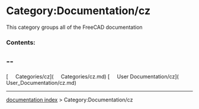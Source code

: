 # Category:Documentation/cz
This category groups all of the FreeCAD documentation

### Contents:

  --
  --

[<img src="images/Property.png" style="width:16px"> Categories/cz](<img src="images/Property.png" style="width:16px"> Categories/cz.md) [<img src="images/Property.png" style="width:16px"> User Documentation/cz](<img src="images/Property.png" style="width:16px"> User_Documentation/cz.md)

---
[documentation index](../README.md) > Category:Documentation/cz
